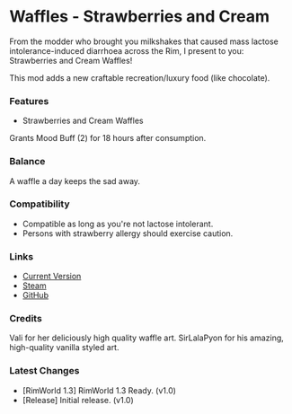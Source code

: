 # Waffles - Strawberries and Cream

From the modder who brought you milkshakes that caused mass lactose intolerance-induced diarrhoea across the Rim, I present to you:
Strawberries and Cream Waffles!

This mod adds a new craftable recreation/luxury food (like chocolate).

### Features

- Strawberries and Cream Waffles

Grants Mood Buff (2) for 18 hours after consumption.

### Balance

A waffle a day keeps the sad away.

### Compatibility

- Compatible as long as you're not lactose intolerant.
- Persons with strawberry allergy should exercise caution.

### Links

- [Current Version](https://github.com/Sierra0001/Waffles---Strawberries-and-Cream/releases/tag/v1.0)
- [Steam](https://steamcommunity.com/sharedfiles/filedetails/?id=2627680823)
- [GitHub](https://github.com/Sierra0001/Waffles---Strawberries-and-Cream)

### Credits

Vali for her deliciously high quality waffle art.
SirLalaPyon for his amazing, high-quality vanilla styled art.

### Latest Changes

- [RimWorld 1.3] RimWorld 1.3 Ready. (v1.0)
- [Release] Initial release. (v1.0)
